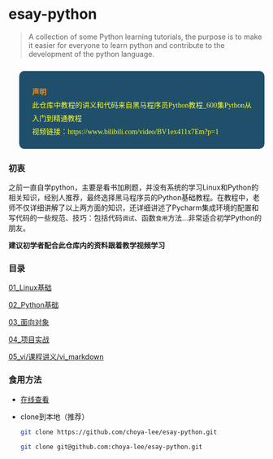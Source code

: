 # esay-python
> A collection of some Python learning tutorials, the purpose is to make it easier for everyone to learn python and contribute to the development of the python language.

<blockquote data-tool="科技兽" style="border-top: none;border-right: none;border-bottom: none;font-size: 0.9em;background: url(https://figurebed-iseex.oss-cn-hangzhou.aliyuncs.com/img/20210519013028.png) 10px 10px / 40px no-repeat rgb(31,79,107);overflow: auto;color: inherit;border-left: 0px;padding: 1.2em 2em;margin-bottom: 2em;margin-top: 2em;text-align: center;border-radius: 10px;"><p style="font-family: Optima-Regular, Optima, PingFangSC-light, PingFangTC-light, &quot;PingFang SC&quot;, Cambria, Cochin, Georgia, Times, &quot;Times New Roman&quot;, serif;text-align: justify;line-height: 26px;margin-top: 1em;margin-bottom: 0.3em;font-size: 14px;color: rgb(255, 255, 38);"><strong style="color: #fc8705;">声明</strong><br  />此仓库中教程的讲义和代码来自黑马程序员Python教程_600集Python从入门到精通教程<br>视频链接：https://www.bilibili.com/video/BV1ex411x7Em?p=1</p></blockquote>

### 初衷

之前一直自学python，主要是看书加刷题，并没有系统的学习Linux和Python的相关知识，经别人推荐，最终选择黑马程序员的Python基础教程。在教程中，老师不仅详细讲解了以上两方面的知识，还详细讲述了Pycharm集成环境的配置和写代码的一些规范、技巧：包括代码`调试`、函数`食用`方法...非常适合初学Python的朋友。

**建议初学者配合此仓库内的资料跟着教学视频学习**

### 目录

[01_Linux基础](https://github.com/choya-lee/esay-python/tree/main/01_Linux基础)

[02_Python基础](https://github.com/choya-lee/esay-python/tree/main/02_Python基础)

[03_面向对象](https://github.com/choya-lee/esay-python/tree/main/03_面向对象)

[04_项目实战](https://github.com/choya-lee/esay-python/tree/main/04_项目实战)

[05_vi/课程讲义/vi_markdown](https://github.com/choya-lee/esay-python/tree/main/05_vi/课程讲义/vi_markdown)

### 食用方法

- [在线查看](https://github.com/choya-lee/esay-python)

- clone到本地（推荐）

  ```bash
  git clone https://github.com/choya-lee/esay-python.git
  
  git clone git@github.com:choya-lee/esay-python.git
  ```

